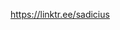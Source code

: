 https://linktr.ee/sadicius

<a><img height="13.7rem" src="https://github-readme-stats.vercel.app/api?username=Sadicius&show_icons=true&theme=dark" /> <!-- wi*quL3fcV -->
  <img height="13.7rem" src="https://github-readme-stats.vercel.app/api/top-langs/?username=Sadicius&layout=compact&show_icons=true&theme=dark" /></a>
